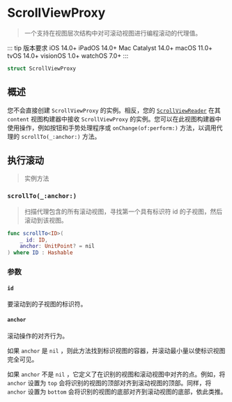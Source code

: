 # ScrollViewProxy

> 一个支持在视图层次结构中对可滚动视图进行编程滚动的代理值。

::: tip 版本要求
iOS 14.0+
iPadOS 14.0+
Mac Catalyst 14.0+
macOS 11.0+
tvOS 14.0+
visionOS 1.0+
watchOS 7.0+
:::

```swift
struct ScrollViewProxy
```

## 概述

您不会直接创建 `ScrollViewProxy` 的实例。相反，您的 [`ScrollViewReader`](scrollviewreader.md) 在其 `content` 视图构建器中接收 `ScrollViewProxy` 的实例。您可以在此视图构建器中使用操作，例如按钮和手势处理程序或 `onChange(of:perform:)` 方法，以调用代理的 `scrollTo(_:anchor:)` 方法。

## 执行滚动

> 实例方法

### `scrollTo(_:anchor:)`

> 扫描代理包含的所有滚动视图，寻找第一个具有标识符 id 的子视图，然后滚动到该视图。

```swift
func scrollTo<ID>(
    _ id: ID,
    anchor: UnitPoint? = nil
) where ID : Hashable
```

### 参数

#### `id`

要滚动到的子视图的标识符。

#### `anchor`

滚动操作的对齐行为。

如果 `anchor` 是 `nil` ，则此方法找到标识视图的容器，并滚动最小量以使标识视图完全可见。

如果 `anchor` 不是 `nil` ，它定义了在识别的视图和滚动视图中对齐的点。例如，将 `anchor` 设置为 `top` 会将识别的视图的顶部对齐到滚动视图的顶部。同样，将 `anchor` 设置为 `bottom` 会将识别的视图的底部对齐到滚动视图的底部，依此类推。
